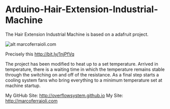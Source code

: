 Arduino-Hair-Extension-Industrial-Machine
=========================================

The Hair Extension Industrial Machine is based on a adafruit project.

![alt marcoferraioli.com](http://80.240.135.37/marcoferraioli.com/public_html/images/rsz_port_2.jpg)

Precisely this http://bit.ly/1njPfVq

The project has been modified to heat up to a set temperature. Arrived in temperature, there is a waiting time in which the temperature remains stable through the switching on and off of the resistance. As a final step starts a cooling system fans who bring everything to a minimum temperature set at machine startup.

My GitHub Site: http://overflowsystem.github.io
My Site: http://marcoferraioli.com
